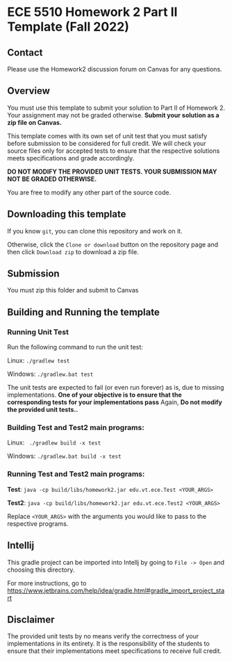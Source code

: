 # ECE 5510 Homework 2 Part II Template (Fall 2022)

## Contact

Please use the Homework2 discussion forum on Canvas for any questions.

## Overview

You must use this template to submit your solution to Part II of Homework 2. 
Your assignment may not be graded otherwise. 
**Submit your solution as a zip file on Canvas.** 

This template comes with its own set of unit test that you must satisfy before submission to be considered for full credit. 
We will check your source files only for accepted tests to ensure that the respective solutions meets specifications and grade accordingly.

**DO NOT MODIFY THE PROVIDED UNIT TESTS. YOUR SUBMISSION MAY NOT BE GRADED OTHERWISE.** 

You are free to modify any other part of the source code.

## Downloading this template

If you know `git`, you can clone this repository and work on it.

Otherwise, click the `Clone or download` button on the repository page and then click `Download zip` to download a zip file.   

## Submission

You must zip this folder and submit to Canvas

## Building and Running the template

### Running Unit Test

Run the following command to run the unit test:

Linux: `./gradlew test`

Windows: `./gradlew.bat test`

The unit tests are expected to fail (or even run forever) as is, due to missing implementations. 
**One of your objective is to ensure that the corresponding tests for your implementations pass**
Again, **Do not modify the provided unit tests..** 

### Building Test and Test2 main programs:

Linux: ` ./gradlew build -x test`

Windows: `./gradlew.bat build -x test`

### Running Test and Test2 main programs:

__Test__:
`java -cp build/libs/homework2.jar edu.vt.ece.Test <YOUR_ARGS>`

__Test2__:
`java -cp build/libs/homework2.jar edu.vt.ece.Test2 <YOUR_ARGS>`

Replace `<YOUR_ARGS>` with the arguments you would like to pass to the respective programs.

## Intellij

This gradle project can be imported into Intellj by going to `File -> Open` and choosing this directory.

For more instructions, go to https://www.jetbrains.com/help/idea/gradle.html#gradle_import_project_start

## Disclaimer

The provided unit tests by no means verify the correctness of your implementations in its entirety. 
It is the responsibility of the students to ensure that their implementations meet specifications to receive full credit.
